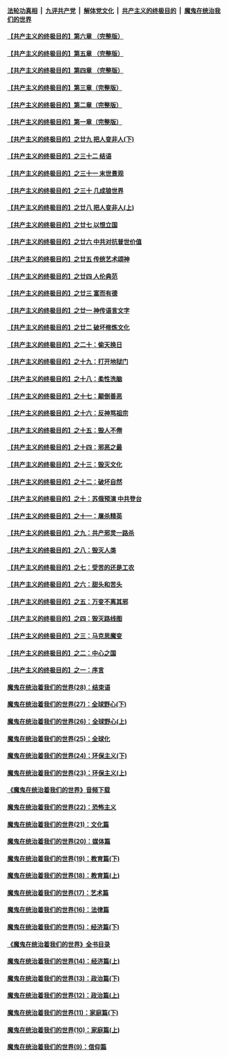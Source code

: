 ####  [法轮功真相](../../../../basic/blob/master/README.md?t=05171504) &nbsp;|&nbsp; [九评共产党](../../../../9ping.md/blob/master/README.md?t=05171504) &nbsp;|&nbsp; [解体党文化](../../../../jtdwh.md/blob/master/README.md?t=05171504)  &nbsp;|&nbsp; [共产主义的终极目的](../../../../gczydzjmd.md/blob/master/README.md?t=05171504) &nbsp;|&nbsp; [魔鬼在统治我们的世界](../../../../mgztzwmdsj.md/blob/master/README.md?t=05171504) 

#### [【共产主义的终极目的】第六章 （完整版）](../pages/nsc422/n11428913.md?t=05171504) 

#### [【共产主义的终极目的】第五章 （完整版）](../pages/nsc422/n11428912.md?t=05171504) 

#### [【共产主义的终极目的】第四章 （完整版）](../pages/nsc422/n11428907.md?t=05171504) 

#### [【共产主义的终极目的】第三章（完整版）](../pages/nsc422/n11428848.md?t=05171504) 

#### [【共产主义的终极目的】第二章（完整版）](../pages/nsc422/n11428831.md?t=05171504) 

#### [【共产主义的终极目的】第一章（完整版）](../pages/nsc422/n11417651.md?t=05171504) 

#### [【共产主义的终极目的】之廿九 把人变非人(下)](../pages/nsc422/n11344140.md?t=05171504) 

#### [【共产主义的终极目的】之三十二 结语](../pages/nsc422/n11360535.md?t=05171504) 

#### [【共产主义的终极目的】之三十一 末世景观](../pages/nsc422/n11351129.md?t=05171504) 

#### [【共产主义的终极目的】之三十 几成狼世界](../pages/nsc422/n11348280.md?t=05171504) 

#### [【共产主义的终极目的】之廿八 把人变非人(上)](../pages/nsc422/n11340492.md?t=05171504) 

#### [【共产主义的终极目的】之廿七 以恨立国](../pages/nsc422/n11336944.md?t=05171504) 

#### [【共产主义的终极目的】之廿六 中共对抗普世价值](../pages/nsc422/n11324785.md?t=05171504) 

#### [【共产主义的终极目的】之廿五 传统艺术颂神](../pages/nsc422/n11296396.md?t=05171504) 

#### [【共产主义的终极目的】之廿四 人伦典范](../pages/nsc422/n11296397.md?t=05171504) 

#### [【共产主义的终极目的】之廿三 富而有德](../pages/nsc422/n11283598.md?t=05171504) 

#### [【共产主义的终极目的】之廿一 神传语言文字](../pages/nsc422/n11263265.md?t=05171504) 

#### [【共产主义的终极目的】之廿二 破坏修炼文化](../pages/nsc422/n11245728.md?t=05171504) 

#### [【共产主义的终极目的】之二十：偷天换日](../pages/nsc422/n11238846.md?t=05171504) 

#### [【共产主义的终极目的】之十九：打开地狱门](../pages/nsc422/n11206376.md?t=05171504) 

#### [【共产主义的终极目的】之十八：柔性洗脑](../pages/nsc422/n11199994.md?t=05171504) 

#### [【共产主义的终极目的】之十七：颠倒善恶](../pages/nsc422/n11179782.md?t=05171504) 

#### [【共产主义的终极目的】之十六：反神骂祖宗](../pages/nsc422/n11166798.md?t=05171504) 

#### [【共产主义的终极目的】之十五：毁人不倦](../pages/nsc422/n11166792.md?t=05171504) 

#### [【共产主义的终极目的】之十四：邪恶之最](../pages/nsc422/n11150249.md?t=05171504) 

#### [【共产主义的终极目的】之十三：毁灭文化](../pages/nsc422/n11135227.md?t=05171504) 

#### [【共产主义的终极目的】之十二：破坏自然](../pages/nsc422/n11135214.md?t=05171504) 

#### [【共产主义的终极目的】之十：苏俄预演 中共登台](../pages/nsc422/n11118424.md?t=05171504) 

#### [【共产主义的终极目的】之十一：屠杀精英](../pages/nsc422/n11118442.md?t=05171504) 

#### [【共产主义的终极目的】之九：共产邪灵一路杀](../pages/nsc422/n11114139.md?t=05171504) 

#### [【共产主义的终极目的】之八：毁灭人类](../pages/nsc422/n11108503.md?t=05171504) 

#### [【共产主义的终极目的】之七：受苦的还是工农](../pages/nsc422/n11101809.md?t=05171504) 

#### [【共产主义的终极目的】之六：甜头和苦头](../pages/nsc422/n11096971.md?t=05171504) 

#### [【共产主义的终极目的】之五：万变不离其邪](../pages/nsc422/n11091285.md?t=05171504) 

#### [【共产主义的终极目的】之四：毁灭路线图](../pages/nsc422/n11086284.md?t=05171504) 

#### [【共产主义的终极目的】之三：马克思魔变](../pages/nsc422/n11061941.md?t=05171504) 

#### [【共产主义的终极目的】之二：中心之国](../pages/nsc422/n11047728.md?t=05171504) 

#### [【共产主义的终极目的】之一：序言](../pages/nsc422/n11086077.md?t=05171504) 

#### [魔鬼在统治着我们的世界(28)：结束语](../pages/nsc422/n10936246.md?t=05171504) 

#### [魔鬼在统治着我们的世界(27)：全球野心(下)](../pages/nsc422/n10928319.md?t=05171504) 

#### [魔鬼在统治着我们的世界(26)：全球野心(上)](../pages/nsc422/n10900318.md?t=05171504) 

#### [魔鬼在统治着我们的世界(25)：全球化](../pages/nsc422/n10788205.md?t=05171504) 

#### [魔鬼在统治着我们的世界(24)：环保主义(下)](../pages/nsc422/n10695307.md?t=05171504) 

#### [魔鬼在统治着我们的世界(23)：环保主义(上)](../pages/nsc422/n10688613.md?t=05171504) 

#### [《魔鬼在统治着我们的世界》音频下载](../pages/nsc422/n10635553.md?t=05171504) 

#### [魔鬼在统治着我们的世界(22)：恐怖主义](../pages/nsc422/n10614727.md?t=05171504) 

#### [魔鬼在统治着我们的世界(21)：文化篇](../pages/nsc422/n10597706.md?t=05171504) 

#### [魔鬼在统治着我们的世界(20)：媒体篇](../pages/nsc422/n10586579.md?t=05171504) 

#### [魔鬼在统治着我们的世界(19)：教育篇(下)](../pages/nsc422/n10564808.md?t=05171504) 

#### [魔鬼在统治着我们的世界(18)：教育篇(上)](../pages/nsc422/n10526970.md?t=05171504) 

#### [魔鬼在统治着我们的世界(17)：艺术篇](../pages/nsc422/n10499093.md?t=05171504) 

#### [魔鬼在统治着我们的世界(16)：法律篇](../pages/nsc422/n10485969.md?t=05171504) 

#### [魔鬼在统治着我们的世界(15)：经济篇(下)](../pages/nsc422/n10469975.md?t=05171504) 

#### [《魔鬼在统治着我们的世界》全书目录](../pages/nsc422/n10464261.md?t=05171504) 

#### [魔鬼在统治着我们的世界(14)：经济篇(上)](../pages/nsc422/n10457370.md?t=05171504) 

#### [魔鬼在统治着我们的世界(13)：政治篇(下)](../pages/nsc422/n10448270.md?t=05171504) 

#### [魔鬼在统治着我们的世界(12)：政治篇(上)](../pages/nsc422/n10444576.md?t=05171504) 

#### [魔鬼在统治着我们的世界(11)：家庭篇(下)](../pages/nsc422/n10440961.md?t=05171504) 

#### [魔鬼在统治着我们的世界(10)：家庭篇(上)](../pages/nsc422/n10435448.md?t=05171504) 

#### [魔鬼在统治着我们的世界(9)：信仰篇](../pages/nsc422/n10432159.md?t=05171504) 

